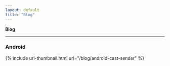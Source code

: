 ```yaml
---
layout: default
title: "Blog"
---
```


**Blog**

<hr/>


### Android <i class="fab fa-android fa-lg"></i>
<div class="thumbnail-link-container">
{% include url-thumbnail.html url="/blog/android-cast-sender" %}
</div>